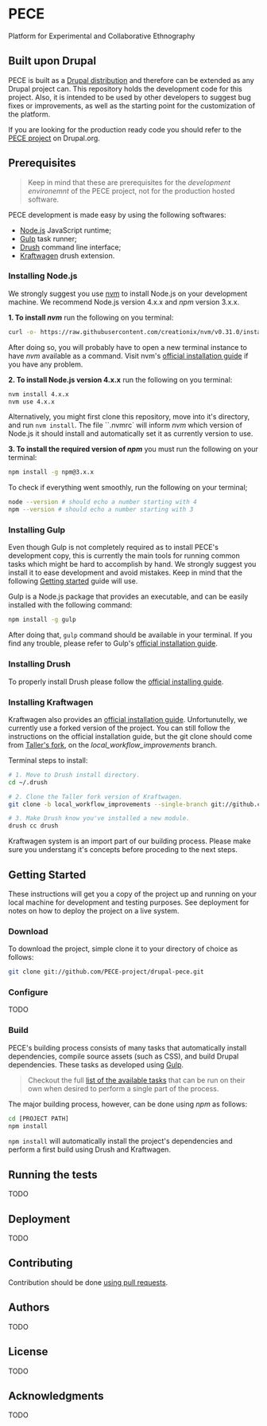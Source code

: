# PECE

Platform for Experimental and Collaborative Ethnography

## Built upon Drupal

PECE is built as a [Drupal distribution](https://www.drupal.org/documentation/build/distributions) and therefore can be extended as any Drupal project can. This repository holds the development code for this project. Also, it is intended to be used by other developers to suggest bug fixes or improvements, as well as the starting point for the customization of the platform.

If you are looking for the production ready code you should refer to the [PECE project](https://www.drupal.org/project/pece) on Drupal.org.

## Prerequisites

> Keep in mind that these are prerequisites for the *development environemnt* of the PECE project, not for the production hosted software.

PECE development is made easy by using the following softwares:

- [Node.js](https://nodejs.org/en/) JavaScript runtime;
- [Gulp](http://gulpjs.com/) task runner;
- [Drush](http://docs.drush.org/) command line interface;
- [Kraftwagen](http://kraftwagen.org/) drush extension.

### Installing Node.js

We strongly suggest you use [nvm](https://github.com/creationix/nvm) to install Node.js on your development machine. We recommend Node.js version 4.x.x and *npm* version 3.x.x.

**1. To install *nvm*** run the following on you terminal:

```sh
curl -o- https://raw.githubusercontent.com/creationix/nvm/v0.31.0/install.sh | bash
```

After doing so, you will probably have to open a new terminal instance to have *nvm* available as a command. Visit nvm's [official installation guide](https://github.com/creationix/nvm#install-script) if you have any problem.

**2. To install Node.js version 4.x.x** run the following on you terminal:

```sh
nvm install 4.x.x
nvm use 4.x.x
```

Alternatively, you might first clone this repository, move into it's directory, and run `nvm install`. The file ``.nvmrc` will inform *nvm* which version of Node.js it should install and automatically set it as currently version to use.

**3. To install the required version of *npm*** you must run the following on your terminal:

```sh
npm install -g npm@3.x.x
```

To check if everything went smoothly, run the following on your terminal;

```sh
node --version # should echo a number starting with 4
npm --version # should echo a number starting with 3
```

### Installing Gulp

Even though Gulp is not completely required as to install PECE's development copy, this is currently the main tools for running common tasks which might be hard to accomplish by hand. We strongly suggest you install it to ease development and avoid mistakes. Keep in mind that the following [Getting started](#getting-started) guide will use.

Gulp is a Node.js package that provides an executable, and can be easily installed with the following command:

```sh
npm install -g gulp
```

After doing that, `gulp` command should be available in your terminal. If you find any trouble, please refer to Gulp's [official installation guide](https://github.com/gulpjs/gulp/blob/master/docs/getting-started.md).

### Installing Drush

To properly install Drush please follow the [official installing guide](http://docs.drush.org/en/master/install/).

### Installing Kraftwagen

Kraftwagen also provides an [official installation guide](http://kraftwagen.org/get-started.html#installation). Unfortunutelly, we currently use a forked version of the project. You can still follow the instructions on the official installation guide, but the git clone should come from [Taller's fork](https://github.com/TallerWebSolutions/kraftwagen/tree/local_workflow_improvements), on the *local_workflow_improvements* branch.

Terminal steps to install:

```sh
# 1. Move to Drush install directory.
cd ~/.drush

# 2. Clone the Taller fork version of Kraftwagen.
git clone -b local_workflow_improvements --single-branch git://github.com/TallerWebSolutions/kraftwagen.git

# 3. Make Drush know you've installed a new module.
drush cc drush
```

Kraftwagen system is an import part of our building process. Please make sure you understang it's concepts before proceding to the next steps.

## Getting Started

These instructions will get you a copy of the project up and running on your local machine for development and testing purposes. See deployment for notes on how to deploy the project on a live system.

### Download

To download the project, simple clone it to your directory of choice as follows:

```sh
git clone git://github.com/PECE-project/drupal-pece.git
```

### Configure

TODO

### Build

PECE's building process consists of many tasks that automatically install dependencies, compile source assets (such as CSS), and build Drupal dependencies. These tasks as developed using [Gulp](http://gulpjs.com/).

> Checkout the full [list of the available tasks](gulp/tasks/README.md) that can be run on their own when desired to perform a single part of the process.

The major building process, however, can be done using *npm* as follows:

```sh
cd [PROJECT PATH]
npm install
```

`npm install` will automatically install the project's dependencies and perform a first build using Drush and Kraftwagen.

## Running the tests

TODO

## Deployment

TODO

## Contributing

Contribution should be done [using pull requests](https://help.github.com/articles/using-pull-requests).

## Authors

TODO

## License

TODO

## Acknowledgments

TODO
